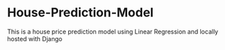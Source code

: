 # House-Prediction-Model
This is a house price prediction model using Linear Regression and locally hosted with Django
